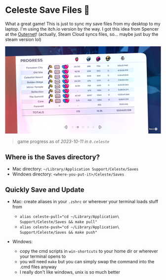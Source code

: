 # Celeste Save Files :strawberry:

What a great game! This is just to sync my save files from my desktop to my laptop. 
I'm using the itch.io version by the way. I got this idea from Spencer at the
[Outernet](https://github.com/hackclub/outernet)! (actually, Steam Cloud syncs files, so... maybe just
buy the steam version lol)

![game progress](screenshots/2023-10-11.png)
> game progress as of *2023-10-11 in `0.celeste`*

## Where is the Saves directory?

- Mac directory: `~/Library/Application Support/Celeste/Saves`
- Windows directory: `<where-you-put-it>/Celeste/Saves`

## Quickly Save and Update

- Mac: create aliases in your `.zshrc` or wherever your terminal loads stuff from
    - `alias celeste-pull="cd ~/Library/Application\ Support/Celeste/Saves && make pull"`
    - `alias celeste-push="cd ~/Library/Application\ Support/Celeste/Saves && make push"`

- Windows:
    - copy the cmd scripts in `win-shortcuts` to your home dir or wherever your terminal opens to
    - you will need `make` but you can simply swap the command into the .cmd files anyway
    - I really don't like windows, unix is so much better
